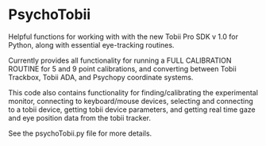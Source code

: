 # PsychoTobii

Helpful functions for working with with the new Tobii Pro SDK v 1.0 for Python, 
along with essential eye-tracking routines. 

Currently provides all functionality for running a FULL CALIBRATION 
ROUTINE for 5 and 9 point calibrations, and converting between Tobii
Trackbox, Tobii ADA, and Psychopy coordinate systems. 

This code also contains functionality for finding/calibrating the 
experimental monitor, connecting to keyboard/mouse devices, selecting and 
connecting to a tobii device, getting tobii device parameters, and getting 
real time gaze and eye position data from the tobii tracker. 

See the psychoTobii.py file for more details. 
